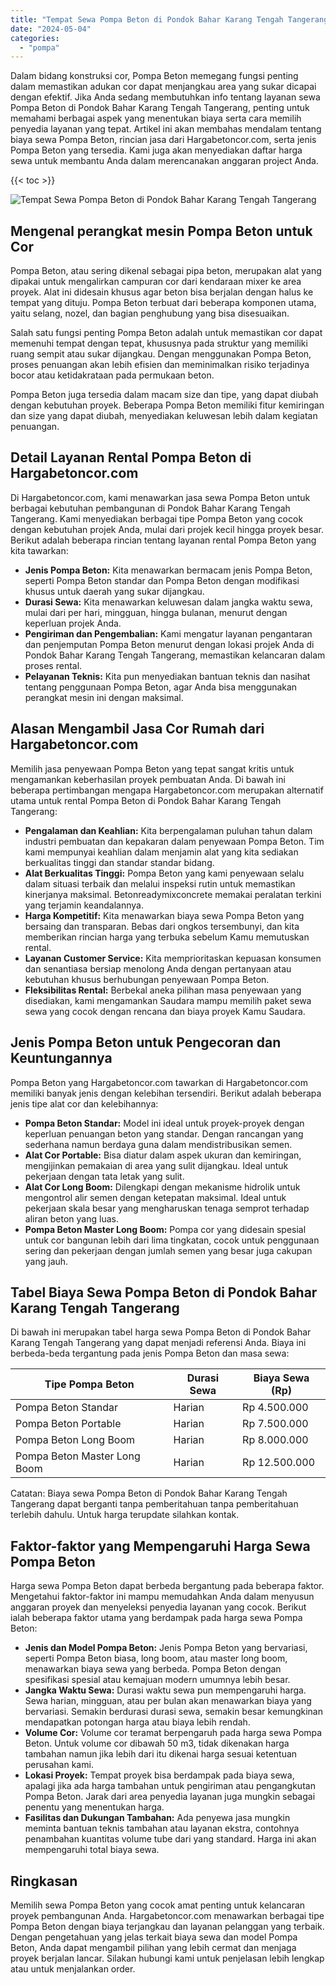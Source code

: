 ```yaml
---
title: "Tempat Sewa Pompa Beton di Pondok Bahar Karang Tengah Tangerang"
date: "2024-05-04"
categories: 
  - "pompa"
---
```




Dalam bidang konstruksi cor, Pompa Beton memegang fungsi penting dalam memastikan adukan cor dapat menjangkau area yang sukar dicapai dengan efektif. Jika Anda sedang membutuhkan info tentang layanan sewa Pompa Beton di Pondok Bahar Karang Tengah Tangerang, penting untuk memahami berbagai aspek yang menentukan biaya serta cara memilih penyedia layanan yang tepat. Artikel ini akan membahas mendalam tentang biaya sewa Pompa Beton, rincian jasa dari Hargabetoncor.com, serta jenis Pompa Beton yang tersedia. Kami juga akan menyediakan daftar harga sewa untuk membantu Anda dalam merencanakan anggaran project Anda.

{{< toc >}}

![Tempat Sewa Pompa Beton di Pondok Bahar Karang Tengah Tangerang](https://hargareadymixid.github.io/pompa/concrete-pump%20(18).png)

## Mengenal perangkat mesin Pompa Beton untuk Cor

Pompa Beton, atau sering dikenal sebagai pipa beton, merupakan alat yang dipakai untuk mengalirkan campuran cor dari kendaraan mixer ke area proyek. Alat ini didesain khusus agar beton bisa berjalan dengan halus ke tempat yang dituju. Pompa Beton terbuat dari beberapa komponen utama, yaitu selang, nozel, dan bagian penghubung yang bisa disesuaikan.

Salah satu fungsi penting Pompa Beton adalah untuk memastikan cor dapat memenuhi tempat dengan tepat, khususnya pada struktur yang memiliki ruang sempit atau sukar dijangkau. Dengan menggunakan Pompa Beton, proses penuangan akan lebih efisien dan meminimalkan risiko terjadinya bocor atau ketidakrataan pada permukaan beton.

Pompa Beton juga tersedia dalam macam size dan tipe, yang dapat diubah dengan kebutuhan proyek. Beberapa Pompa Beton memiliki fitur kemiringan dan size yang dapat diubah, menyediakan keluwesan lebih dalam kegiatan penuangan.

## Detail Layanan Rental Pompa Beton di Hargabetoncor.com

Di Hargabetoncor.com, kami menawarkan jasa sewa Pompa Beton untuk berbagai kebutuhan pembangunan di Pondok Bahar Karang Tengah Tangerang. Kami menyediakan berbagai tipe Pompa Beton yang cocok dengan kebutuhan projek Anda, mulai dari projek kecil hingga proyek besar. Berikut adalah beberapa rincian tentang layanan rental Pompa Beton yang kita tawarkan:

- **Jenis Pompa Beton:** Kita menawarkan bermacam jenis Pompa Beton, seperti Pompa Beton standar dan Pompa Beton dengan modifikasi khusus untuk daerah yang sukar dijangkau.
- **Durasi Sewa:** Kita menawarkan keluwesan dalam jangka waktu sewa, mulai dari per hari, mingguan, hingga bulanan, menurut dengan keperluan projek Anda.
- **Pengiriman dan Pengembalian:** Kami mengatur layanan pengantaran dan penjemputan Pompa Beton menurut dengan lokasi projek Anda di Pondok Bahar Karang Tengah Tangerang, memastikan kelancaran dalam proses rental.
- **Pelayanan Teknis:** Kita pun menyediakan bantuan teknis dan nasihat tentang penggunaan Pompa Beton, agar Anda bisa menggunakan perangkat mesin ini dengan maksimal.

## Alasan Mengambil Jasa Cor Rumah dari Hargabetoncor.com

Memilih jasa penyewaan Pompa Beton yang tepat sangat kritis untuk mengamankan keberhasilan proyek pembuatan Anda. Di bawah ini beberapa pertimbangan mengapa Hargabetoncor.com merupakan alternatif utama untuk rental Pompa Beton di Pondok Bahar Karang Tengah Tangerang:

- **Pengalaman dan Keahlian:** Kita berpengalaman puluhan tahun dalam industri pembuatan dan kepakaran dalam penyewaan Pompa Beton. Tim kami mempunyai keahlian dalam menjamin alat yang kita sediakan berkualitas tinggi dan standar standar bidang.
- **Alat Berkualitas Tinggi:** Pompa Beton yang kami penyewaan selalu dalam situasi terbaik dan melalui inspeksi rutin untuk memastikan kinerjanya maksimal. Betonreadymixconcrete memakai peralatan terkini yang terjamin keandalannya.
- **Harga Kompetitif:** Kita menawarkan biaya sewa Pompa Beton yang bersaing dan transparan. Bebas dari ongkos tersembunyi, dan kita memberikan rincian harga yang terbuka sebelum Kamu memutuskan rental.
- **Layanan Customer Service:** Kita memprioritaskan kepuasan konsumen dan senantiasa bersiap menolong Anda dengan pertanyaan atau kebutuhan khusus berhubungan penyewaan Pompa Beton.
- **Fleksibilitas Rental:** Berbekal aneka pilihan masa penyewaan yang disediakan, kami mengamankan Saudara mampu memilih paket sewa sewa yang cocok dengan rencana dan biaya proyek Kamu Saudara.

## Jenis Pompa Beton untuk Pengecoran dan Keuntungannya

Pompa Beton yang Hargabetoncor.com tawarkan di Hargabetoncor.com memiliki banyak jenis dengan kelebihan tersendiri. Berikut adalah beberapa jenis tipe alat cor dan kelebihannya:

- **Pompa Beton Standar:** Model ini ideal untuk proyek-proyek dengan keperluan penuangan beton yang standar. Dengan rancangan yang sederhana namun berdaya guna dalam mendistribusikan semen.
- **Alat Cor Portable:** Bisa diatur dalam aspek ukuran dan kemiringan, mengijinkan pemakaian di area yang sulit dijangkau. Ideal untuk pekerjaan dengan tata letak yang sulit.
- **Alat Cor Long Boom:** Dilengkapi dengan mekanisme hidrolik untuk mengontrol alir semen dengan ketepatan maksimal. Ideal untuk pekerjaan skala besar yang mengharuskan tenaga semprot terhadap aliran beton yang luas.
- **Pompa Beton Master Long Boom:** Pompa cor yang didesain spesial untuk cor bangunan lebih dari lima tingkatan, cocok untuk penggunaan sering dan pekerjaan dengan jumlah semen yang besar juga cakupan yang jauh.

## Tabel Biaya Sewa Pompa Beton di Pondok Bahar Karang Tengah Tangerang

Di bawah ini merupakan tabel harga sewa Pompa Beton di Pondok Bahar Karang Tengah Tangerang yang dapat menjadi referensi Anda. Biaya ini berbeda-beda tergantung pada jenis Pompa Beton dan masa sewa:

| Tipe Pompa Beton | Durasi Sewa | Biaya Sewa (Rp) |
| --- | --- | --- |
| Pompa Beton Standar | Harian | Rp 4.500.000 |
| Pompa Beton Portable | Harian | Rp 7.500.000 |
| Pompa Beton Long Boom | Harian | Rp 8.000.000 |
| Pompa Beton Master Long Boom | Harian | Rp 12.500.000 |

Catatan: Biaya sewa Pompa Beton di Pondok Bahar Karang Tengah Tangerang dapat berganti tanpa pemberitahuan tanpa pemberitahuan terlebih dahulu. Untuk harga terupdate silahkan kontak.

## Faktor-faktor yang Mempengaruhi Harga Sewa Pompa Beton

Harga sewa Pompa Beton dapat berbeda bergantung pada beberapa faktor. Mengetahui faktor-faktor ini mampu memudahkan Anda dalam menyusun anggaran proyek dan menyeleksi penyedia layanan yang cocok. Berikut ialah beberapa faktor utama yang berdampak pada harga sewa Pompa Beton:

- **Jenis dan Model Pompa Beton:** Jenis Pompa Beton yang bervariasi, seperti Pompa Beton biasa, long boom, atau master long boom, menawarkan biaya sewa yang berbeda. Pompa Beton dengan spesifikasi spesial atau kemajuan modern umumnya lebih besar.
- **Jangka Waktu Sewa:** Durasi waktu sewa pun mempengaruhi harga. Sewa harian, mingguan, atau per bulan akan menawarkan biaya yang bervariasi. Semakin berdurasi durasi sewa, semakin besar kemungkinan mendapatkan potongan harga atau biaya lebih rendah.
- **Volume Cor:** Volume cor teramat berpengaruh pada harga sewa Pompa Beton. Untuk volume cor dibawah 50 m3, tidak dikenakan harga tambahan namun jika lebih dari itu dikenai harga sesuai ketentuan perusahan kami.
- **Lokasi Proyek:** Tempat proyek bisa berdampak pada biaya sewa, apalagi jika ada harga tambahan untuk pengiriman atau pengangkutan Pompa Beton. Jarak dari area penyedia layanan juga mungkin sebagai penentu yang menentukan harga.
- **Fasilitas dan Dukungan Tambahan:** Ada penyewa jasa mungkin meminta bantuan teknis tambahan atau layanan ekstra, contohnya penambahan kuantitas volume tube dari yang standard. Harga ini akan mempengaruhi total biaya sewa.

## Ringkasan

Memilih sewa Pompa Beton yang cocok amat penting untuk kelancaran proyek pembangunan Anda. Hargabetoncor.com menawarkan berbagai tipe Pompa Beton dengan biaya terjangkau dan layanan pelanggan yang terbaik. Dengan pengetahuan yang jelas terkait biaya sewa dan model Pompa Beton, Anda dapat mengambil pilihan yang lebih cermat dan menjaga proyek berjalan lancar. Silakan hubungi kami untuk penjelasan lebih lengkap atau untuk menjalankan order.
